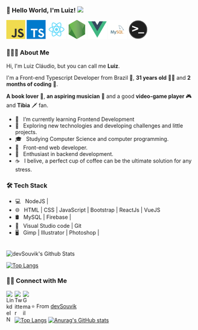 ### 👋 Hello World, I'm Luiz!  <img src="https://github.com/TheDudeThatCode/TheDudeThatCode/blob/master/Assets/Earth.gif" width="24px">

<img height="50" src="https://raw.githubusercontent.com/github/explore/80688e429a7d4ef2fca1e82350fe8e3517d3494d/topics/javascript/javascript.png">
<img height="50" src="https://raw.githubusercontent.com/github/explore/80688e429a7d4ef2fca1e82350fe8e3517d3494d/topics/typescript/typescript.png">
<img height="50" src="https://raw.githubusercontent.com/github/explore/80688e429a7d4ef2fca1e82350fe8e3517d3494d/topics/react/react.png">
<img height="50" src="https://raw.githubusercontent.com/github/explore/80688e429a7d4ef2fca1e82350fe8e3517d3494d/topics/nodejs/nodejs.png">
<img height="50" src="https://raw.githubusercontent.com/github/explore/80688e429a7d4ef2fca1e82350fe8e3517d3494d/topics/vue/vue.png">
<img height="50" src="https://raw.githubusercontent.com/github/explore/80688e429a7d4ef2fca1e82350fe8e3517d3494d/topics/mysql/mysql.png">
<img height="50" src="https://raw.githubusercontent.com/github/explore/80688e429a7d4ef2fca1e82350fe8e3517d3494d/topics/terminal/terminal.png">

<h3> 👨🏻‍💻 About Me </h3>

Hi, I'm Luiz Cláudio, but you can call me **Luiz**. 

I'm a Front-end Typescript Developer from Brazil 💚, **31 years old** 👶🏻 and **2 months of coding** 🧐. 

**A book lover** 📕, **an aspiring musician** 🎸 and a good **video-game player** 🎮 and **Tibia** 🗡 fan. 

- 🔭 &nbsp; I’m currently learning Frontend Development
- 🤔 &nbsp; Exploring new technologies and developing challenges and little projects.
- 🎓 &nbsp; Studying Computer Science and computer programming.
- 💼 &nbsp; Front-end web developer.
- 🌱 &nbsp; Enthusiast in backend development.
- ☕ &nbsp; I belive, a perfect cup of coffee can be the ultimate solution for any stress. 

<h3>🛠 Tech Stack</h3>

- 💻 &nbsp; NodeJS |  
- 🌐 &nbsp; HTML | CSS | JavaScript | Bootstrap | ReactJs | VueJS
- 🛢 &nbsp; MySQL | Firebase | 
- 🔧 &nbsp;  Visual Studio code  | Git
- 🖥 &nbsp; Gimp | Illustrator | Photoshop | 

<br>

<img align="center" src="https://github-readme-stats.vercel.app/api?username=devSouvik&include_all_commits=true&count_private=true&show_icons=true&line_height=20&title_color=7A7ADB&icon_color=2234AE&text_color=D3D3D3&bg_color=0,000000,130F40" alt="devSouvik's Github Stats">

</br>

[![Top Langs](https://github-readme-stats.vercel.app/api/top-langs/?username=devSouvik&layout=compact&text_color=daf7dc&bg_color=151515)](https://github.com/devSouvik/github-readme-stats)


<h3> 🤝🏻 Connect with Me </h3>

<a target="_blank" href="https://www.linkedin.com/in/luiz-danella-271226213/">
  <img align="left" alt="LinkdeIN" width="22px" src="https://cdn.jsdelivr.net/npm/simple-icons@v3/icons/linkedin.svg" />
</a>
<a target="_blank" href="https://twitter.com/luizCLopes90">
  <img align="left" alt="Twitter" width="22px" src="https://cdn.jsdelivr.net/npm/simple-icons@v3/icons/twitter.svg" />
</a>
<a target="_blank" href="mailto:lc.danella.dev@gmail.com">
  <img align="left" alt="Gmail" width="22px" src="https://cdn.jsdelivr.net/npm/simple-icons@v3/icons/gmail.svg" />
</a>

</br>

⭐️ From [devSouvik](https://github.com/devSouvik)



[![Top Langs](https://github-readme-stats.vercel.app/api/top-langs/?username=lc-dev90&layout=compact)](https://github.com/anuraghazra/github-readme-stats)
[![Anurag's GitHub stats](https://github-readme-stats.vercel.app/api?username=lc-dev90&hide=issues)](https://github.com/anuraghazra/github-readme-stats)
  
